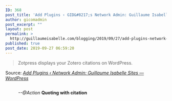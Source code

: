 ```yaml
---
ID: 368
post_title: 'Add Plugins ‹ GID&#8217;s Network Admin: Guillaume Isabelle Sites — WordPress'
author: gicomadmin
post_excerpt: ""
layout: post
permalink: >
  http://guillaumeisabelle.com/blogging/2019/09/27/add-plugins-network-admin-guillaume-isabelle-sites-wordpress/
published: true
post_date: 2019-09-27 06:59:20
---
```

> Zotpress displays your Zotero citations on WordPress.

Source: *[Add Plugins ‹ Network Admin: Guillaume Isabelle Sites — WordPress][1]*

<!-- wp:image {"id":375,"linkDestination":"custom"} --><figure class="wp-block-image">

<a href="https://wordpress.org/plugins/zotpress/" target="_blank" rel="noreferrer noopener"><img src="http://guillaumeisabelle.com/blogging/wp-content/uploads/sites/10/2019/09/image-3-1024x598.png" alt="" class="wp-image-375" /></a><figcaption>*--@Action* **Quoting with citation**</figcaption></figure> <!-- /wp:image -->

<!-- wp:image {"id":370} --><figure class="wp-block-image">

<img src="http://guillaumeisabelle.com/blogging/wp-content/uploads/sites/10/2019/09/image-1.png" alt="" class="wp-image-370" /></figure> <!-- /wp:image -->

<!-- wp:image {"id":372} --><figure class="wp-block-image">

<img src="http://guillaumeisabelle.com/blogging/wp-content/uploads/sites/10/2019/09/image-2-520x1024.png" alt="" class="wp-image-372" /></figure> <!-- /wp:image -->

 [1]: http://guillaumeisabelle.com/wp-admin/network/plugin-install.php
